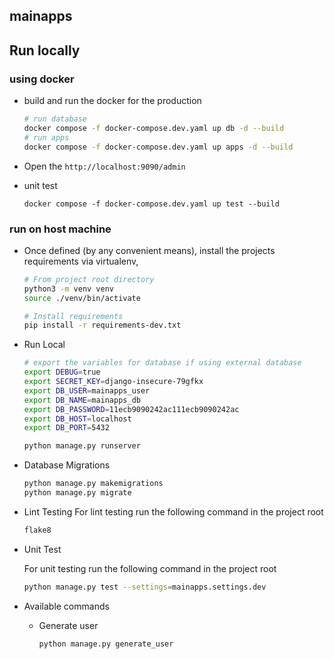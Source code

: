 ## mainapps

## Run locally

### using docker
- build and run the docker for the production

    ``` bash
    # run database
    docker compose -f docker-compose.dev.yaml up db -d --build
    # run apps
    docker compose -f docker-compose.dev.yaml up apps -d --build
    ```

- Open the `http://localhost:9090/admin`

- unit test
    ```
    docker compose -f docker-compose.dev.yaml up test --build
    ```

### run on host machine
- Once defined (by any convenient means), install the projects requirements via virtualenv,

    ``` bash
    # From project root directory
    python3 -m venv venv
    source ./venv/bin/activate

    # Install requirements
    pip install -r requirements-dev.txt
    ```

- Run Local

    ```bash
    # export the variables for database if using external database
    export DEBUG=true
    export SECRET_KEY=django-insecure-79gfkx
    export DB_USER=mainapps_user
    export DB_NAME=mainapps_db
    export DB_PASSWORD=11ecb9090242ac111ecb9090242ac
    export DB_HOST=localhost
    export DB_PORT=5432

    python manage.py runserver
    ```

- Database Migrations
    ```bash
    python manage.py makemigrations
    python manage.py migrate
    ```

- Lint Testing
    For lint testing run the following command in the project root

    ```bash
    flake8
    ```

- Unit Test

    For unit testing run the following command in the project root

    ```bash
    python manage.py test --settings=mainapps.settings.dev
    ```

- Available commands
    - Generate user
        ```
        python manage.py generate_user
        ```
